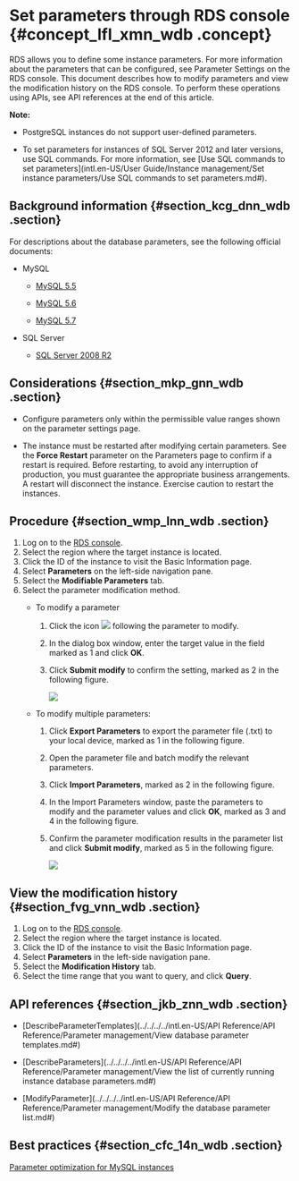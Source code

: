 # Set parameters through RDS console {#concept_lfl_xmn_wdb .concept}

RDS allows you to define some instance parameters. For more information about the parameters that can be configured, see Parameter Settings on the RDS console. This document describes how to modify parameters and view the modification history on the RDS console. To perform these operations using APIs, see API references at the end of this article.

**Note:** 

-   PostgreSQL instances do not support user-defined parameters.

-   To set parameters for instances of SQL Server 2012 and later versions, use SQL commands. For more information, see [Use SQL commands to set parameters](intl.en-US/User Guide/Instance management/Set instance parameters/Use SQL commands to set parameters.md#).


## Background information {#section_kcg_dnn_wdb .section}

For descriptions about the database parameters, see the following official documents:

-   MySQL

    -   [MySQL 5.5](http://dev.mysql.com/doc/refman/5.5/en/server-system-variables.html)

    -   [MySQL 5.6](http://dev.mysql.com/doc/refman/5.6/en/server-system-variables.html)

    -   [MySQL 5.7](http://dev.mysql.com/doc/refman/5.7/en/server-system-variables.html)

-   SQL Server

    -   [SQL Server 2008 R2](https://msdn.microsoft.com/library/mt590198.aspx)

## Considerations {#section_mkp_gnn_wdb .section}

-   Configure parameters only within the permissible value ranges shown on the parameter settings page.

-   The instance must be restarted after modifying certain parameters. See the **Force Restart** parameter on the Parameters page to confirm if a restart is required. Before restarting, to avoid any interruption of production, you must guarantee the appropriate business arrangements. A restart will disconnect the instance. Exercise caution to restart the instances.


## Procedure {#section_wmp_lnn_wdb .section}

1.  Log on to the [RDS console](https://rds.console.aliyun.com/?spm=a2c63.p38356.a3.1.514e5c6dFW5iGI).
2.  Select the region where the target instance is located.
3.  Click the ID of the instance to visit the Basic Information page.
4.  Select **Parameters** on the left-side navigation pane.
5.  Select the **Modifiable Parameters** tab.
6.  Select the parameter modification method.
    -   To modify a parameter

        1.  Click the icon ![](http://docs-aliyun.cn-hangzhou.oss.aliyun-inc.com/assets/attach/26179/cn_zh/1466499669749/Image%20005.png) following the parameter to modify.
        2.  In the dialog box window, enter the target value in the field marked as 1 and click **OK**.
        3.  Click **Submit modify** to confirm the setting, marked as 2 in the following figure.

            ![](http://static-aliyun-doc.oss-cn-hangzhou.aliyuncs.com/assets/img/7895/3045_en-US.png)

    -   To modify multiple parameters:

        1.  Click **Export Parameters** to export the parameter file \(.txt\) to your local device, marked as 1 in the following figure.
        2.  Open the parameter file and batch modify the relevant parameters.
        3.  Click **Import Parameters**, marked as 2 in the following figure.
        4.  In the Import Parameters window, paste the parameters to modify and the parameter values and click **OK**, marked as 3 and 4 in the following figure.
        5.  Confirm the parameter modification results in the parameter list and click **Submit modify**, marked as 5 in the following figure.

            ![](http://static-aliyun-doc.oss-cn-hangzhou.aliyuncs.com/assets/img/7895/3046_en-US.png)


## View the modification history {#section_fvg_vnn_wdb .section}

1.  Log on to the [RDS console](https://rds.console.aliyun.com/?spm=a2c63.p38356.a3.1.514e5c6dFW5iGI).
2.  Select the region where the target instance is located.
3.  Click the ID of the instance to visit the Basic Information page.
4.  Select **Parameters** in the left-side navigation pane.
5.  Select the **Modification History** tab.
6.  Select the time range that you want to query, and click **Query**.

## API references {#section_jkb_znn_wdb .section}

-   [DescribeParameterTemplates](../../../../intl.en-US/API Reference/API Reference/Parameter management/View database parameter templates.md#)

-   [DescribeParameters](../../../../intl.en-US/API Reference/API Reference/Parameter management/View the list of currently running instance database parameters.md#)

-   [ModifyParameter](../../../../intl.en-US/API Reference/API Reference/Parameter management/Modify the database parameter list.md#)


## Best practices {#section_cfc_14n_wdb .section}

[Parameter optimization for MySQL instances](https://www.alibabacloud.com/help/doc-detail/63255.htm)

